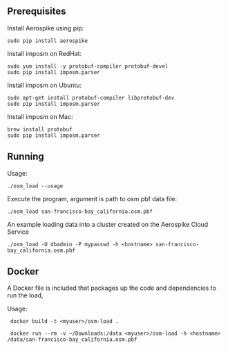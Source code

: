 
Prerequisites
----------------------------------------------------------------

Install Aerospike using pip:

    sudo pip install aerospike

Install imposm on RedHat:

    sudo yum install -y protobuf-compiler protobuf-devel
    sudo pip install imposm.parser   

Install imposm on Ubuntu:

    sudo apt-get install protobuf-compiler libprotobuf-dev
    sudo pip install imposm.parser
    
Install imposm on Mac:

    brew install protobuf
    sudo pip install imposm.parser

Running
----------------------------------------------------------------

Usage:

    ./osm_load --usage

Execute the program, argument is path to osm pbf data file:

    ./osm_load san-francisco-bay_california.osm.pbf

An example loading data into a cluster created on the Aerospike Cloud Service

    ./osm_load -U dbadmin -P mypasswd -h <hostname> san-francisco-bay_california.osm.pbf
    
Docker
----------------------------------------------------------------
A Docker file is included that packages up the code and dependencies to run the load, 

Usage:

     docker build -t <myuser>/osm-load .

     docker run --rm -v ~/Downloads:/data <myuser>/osm-load -h <hostname> /data/san-francisco-bay_california.osm.pbf 

